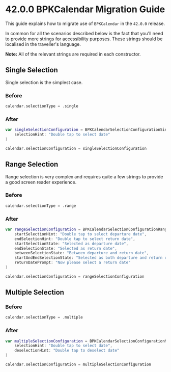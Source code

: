 # 42.0.0 BPKCalendar Migration Guide

This guide explains how to migrate use of `BPKCalendar` in the `42.0.0` release.

In common for all the scenarios described below is the fact that you'll need to provide more strings for accessibility purposes. These strings should be localised in the traveller's language.

**Note:** All of the relevant strings are required in each constructor.

## Single Selection

Single selection is the simplest case.

### Before

```swift
calendar.selectionType = .single
```

### After

```swift
var singleSelectionConfiguration = BPKCalendarSelectionConfigurationSingle(
    selectionHint: "Double tap to select date"
)

calendar.selectionConfiguration = singleSelectionConfiguration
```

## Range Selection

Range selection is very complex and requires quite a few strings to provide a good screen reader experience.

### Before

```swift
calendar.selectionType = .range
```

### After

```swift
var rangeSelectionConfiguration = BPKCalendarSelectionConfigurationRange(
    startSelectionHint: "Double tap to select departure date",
    endSelectionHint: "Double tap to select return date",
    startSelectionState: "Selected as departure date",
    endSelectionState: "Selected as return date",
    betweenSelectionState: "Between departure and return date",
    startAndEndSelectionState: "Selected as both departure and return date",
    returnDatePrompt: "Now please select a return date"
)

calendar.selectionConfiguration = rangeSelectionConfiguration
```


## Multiple Selection


### Before

```swift
calendar.selectionType = .multiple
```

### After

```swift
var multipleSelectionConfiguration = BPKCalendarSelectionConfigurationMultiple(
    selectionHint: "Double tap to select date",
    deselectionHint: "Double tap to deselect date"
)

calendar.selectionConfiguration = multipleSelectionConfiguration
```

